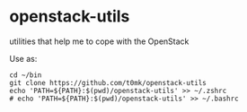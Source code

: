 openstack-utils
===============

utilities that help me to cope with the OpenStack  

Use as:

```
cd ~/bin
git clone https://github.com/t0mk/openstack-utils
echo 'PATH=${PATH}:$(pwd)/openstack-utils' >> ~/.zshrc
# echo 'PATH=${PATH}:$(pwd)/openstack-utils' >> ~/.bashrc
```
